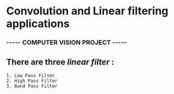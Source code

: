 # Convolution and Linear filtering applications
### ----- COMPUTER VISION PROJECT -----


## There are **three** *linear filter* :
    1. Low Pass Filter
    2. High Pass Filter
    3. Band Pass Filter
    